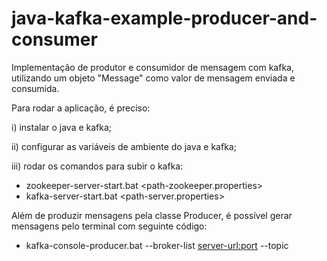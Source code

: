 # java-kafka-example-producer-and-consumer

Implementação de produtor e consumidor de mensagem com kafka, utilizando um objeto "Message" como valor de mensagem enviada e consumida.

Para rodar a aplicação, é preciso:

i) instalar o java e kafka;

ii) configurar as variáveis de ambiente do java e kafka;

iii) rodar os comandos para subir o kafka:
  - zookeeper-server-start.bat <path-zookeeper.properties>
  - kafka-server-start.bat <path-server.properties>
  
Além de produzir mensagens pela classe Producer, é possível gerar mensagens pelo terminal com seguinte código:
  - kafka-console-producer.bat --broker-list <server-url:port> --topic <topic-name>
